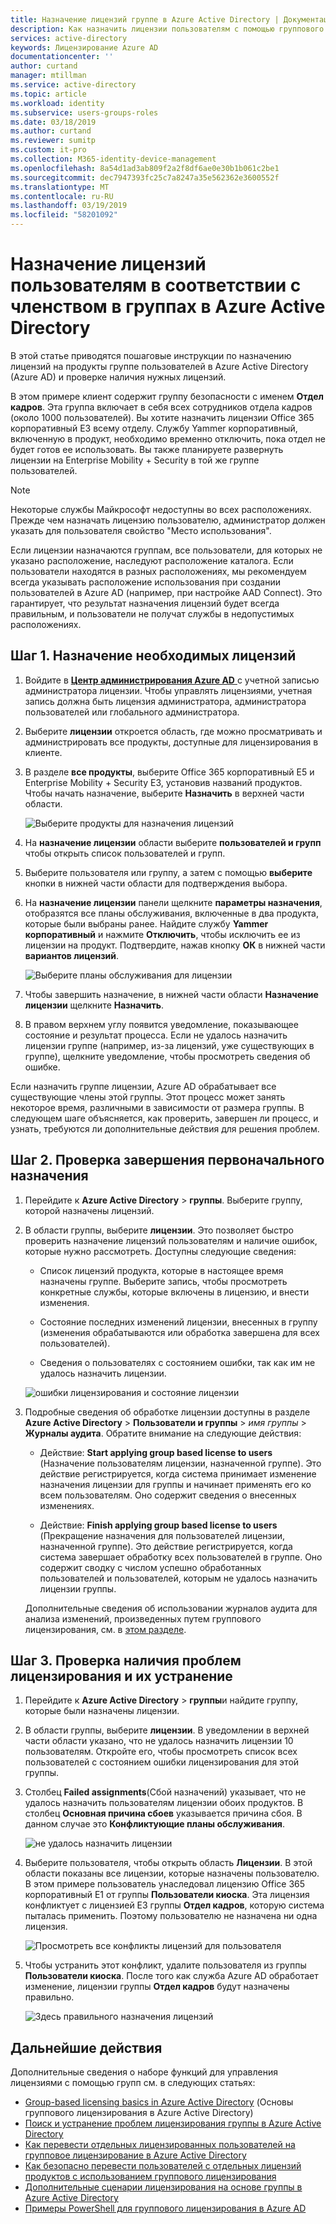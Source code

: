 ```yaml
---
title: Назначение лицензий группе в Azure Active Directory | Документация Майкрософт
description: Как назначить лицензии пользователям с помощью группового лицензирования Azure Active Directory
services: active-directory
keywords: Лицензирование Azure AD
documentationcenter: ''
author: curtand
manager: mtillman
ms.service: active-directory
ms.topic: article
ms.workload: identity
ms.subservice: users-groups-roles
ms.date: 03/18/2019
ms.author: curtand
ms.reviewer: sumitp
ms.custom: it-pro
ms.collection: M365-identity-device-management
ms.openlocfilehash: 8a54d1ad3ab809f2a2f8df6ae0e30b1b061c2be1
ms.sourcegitcommit: dec7947393fc25c7a8247a35e562362e3600552f
ms.translationtype: MT
ms.contentlocale: ru-RU
ms.lasthandoff: 03/19/2019
ms.locfileid: "58201092"
---
```

# <a name="assign-licenses-to-users-by-group-membership-in-azure-active-directory"></a>Назначение лицензий пользователям в соответствии с членством в группах в Azure Active Directory

В этой статье приводятся пошаговые инструкции по назначению лицензий на продукты группе пользователей в Azure Active Directory (Azure AD) и проверке наличия нужных лицензий.

В этом примере клиент содержит группу безопасности с именем **Отдел кадров**. Эта группа включает в себя всех сотрудников отдела кадров (около 1000 пользователей). Вы хотите назначить лицензии Office 365 корпоративный E3 всему отделу. Службу Yammer корпоративный, включенную в продукт, необходимо временно отключить, пока отдел не будет готов ее использовать. Вы также планируете развернуть лицензии на Enterprise Mobility + Security в той же группе пользователей.

> [!NOTE]
> Некоторые службы Майкрософт недоступны во всех расположениях. Прежде чем назначать лицензию пользователю, администратор должен указать для пользователя свойство "Место использования".
> 
> Если лицензии назначаются группам, все пользователи, для которых не указано расположение, наследуют расположение каталога. Если пользователи находятся в разных расположениях, мы рекомендуем всегда указывать расположение использования при создании пользователей в Azure AD (например, при настройке AAD Connect). Это гарантирует, что результат назначения лицензий будет всегда правильным, и пользователи не получат службы в недопустимых расположениях.

## <a name="step-1-assign-the-required-licenses"></a>Шаг 1. Назначение необходимых лицензий

1. Войдите в [ **Центр администрирования Azure AD** ](https://aad.portal.azure.com) с учетной записью администратора лицензии. Чтобы управлять лицензиями, учетная запись должна быть лицензия администратора, администратора пользователей или глобального администратора.

2. Выберите **лицензии** откроется область, где можно просматривать и администрировать все продукты, доступные для лицензирования в клиенте.

4. В разделе **все продукты**, выберите Office 365 корпоративный E5 и Enterprise Mobility + Security E3, установив названий продуктов. Чтобы начать назначение, выберите **Назначить** в верхней части области.

   ![Выберите продукты для назначения лицензий](./media/licensing-groups-assign/all-products-assign.png)
  
5. На **назначение лицензии** области выберите **пользователей и групп** чтобы открыть список пользователей и групп.

6. Выберите пользователя или группу, а затем с помощью **выберите** кнопки в нижней части области для подтверждения выбора.

7. На **назначение лицензии** панели щелкните **параметры назначения**, отобразятся все планы обслуживания, включенные в два продукта, которые были выбраны ранее. Найдите службу **Yammer корпоративный** и нажмите **Отключить**, чтобы исключить ее из лицензии на продукт. Подтвердите, нажав кнопку **ОК** в нижней части **вариантов лицензий**.

   ![Выберите планы обслуживания для лицензии](./media/licensing-groups-assign/assignment-options.png)
  
8. Чтобы завершить назначение, в нижней части области **Назначение лицензии** щелкните **Назначить**.

9. В правом верхнем углу появится уведомление, показывающее состояние и результат процесса. Если не удалось назначить лицензии группе (например, из-за лицензий, уже существующих в группе), щелкните уведомление, чтобы просмотреть сведения об ошибке.

Если назначить группе лицензии, Azure AD обрабатывает все существующие члены этой группы. Этот процесс может занять некоторое время, различными в зависимости от размера группы. В следующем шаге объясняется, как проверить, завершен ли процесс, и узнать, требуются ли дополнительные действия для решения проблем.

## <a name="step-2-verify-that-the-initial-assignment-has-finished"></a>Шаг 2. Проверка завершения первоначального назначения

1. Перейдите к **Azure Active Directory** > **группы**. Выберите группу, которой назначены лицензий.

2. В области группы, выберите **лицензии**. Это позволяет быстро проверить назначение лицензий пользователям и наличие ошибок, которые нужно рассмотреть. Доступны следующие сведения:

   - Список лицензий продукта, которые в настоящее время назначены группе. Выберите запись, чтобы просмотреть конкретные службы, которые включены в лицензию, и внести изменения.

   - Состояние последних изменений лицензии, внесенных в группу (изменения обрабатываются или обработка завершена для всех пользователей).

   - Сведения о пользователях с состоянием ошибки, так как им не удалось назначить лицензии.

   ![ошибки лицензирования и состояние лицензии](./media/licensing-groups-assign/assignment-errors.png)

3. Подробные сведения об обработке лицензии доступны в разделе **Azure Active Directory** > **Пользователи и группы** > *имя группы* > **Журналы аудита**. Обратите внимание на следующие действия:

   - Действие: **Start applying group based license to users** (Назначение пользователям лицензии, назначенной группе). Это действие регистрируется, когда система принимает изменение назначения лицензии для группы и начинает применять его ко всем пользователям. Оно содержит сведения о внесенных изменениях.

   - Действие: **Finish applying group based license to users** (Прекращение назначения для пользователей лицензии, назначенной группе). Это действие регистрируется, когда система завершает обработку всех пользователей в группе. Оно содержит сводку с числом успешно обработанных пользователей и пользователей, которым не удалось назначить лицензии группы.

   Дополнительные сведения об использовании журналов аудита для анализа изменений, произведенных путем группового лицензирования, см. в [этом разделе](licensing-group-advanced.md#use-audit-logs-to-monitor-group-based-licensing-activity).

## <a name="step-3-check-for-license-problems-and-resolve-them"></a>Шаг 3. Проверка наличия проблем лицензирования и их устранение

1. Перейдите к **Azure Active Directory** > **группы**и найдите группу, которые были назначены лицензии.
2. В области группы, выберите **лицензии**. В уведомлении в верхней части области указано, что не удалось назначить лицензии 10 пользователям. Откройте его, чтобы просмотреть список всех пользователей с состоянием ошибки лицензирования для этой группы.
3. Столбец **Failed assignments**(Сбой назначений) указывает, что не удалось назначить пользователям лицензии обоих продуктов. В столбец **Основная причина сбоев** указывается причина сбоя. В данном случае это **Конфликтующие планы обслуживания**.

   ![не удалось назначить лицензии](./media/licensing-groups-assign/failed-assignments.png)

4. Выберите пользователя, чтобы открыть область **Лицензии**. В этой области показаны все лицензии, которые назначены пользователю. В этом примере пользователь унаследовал лицензию Office 365 корпоративный E1 от группы **Пользователи киоска**. Эта лицензия конфликтует с лицензией E3 группы **Отдел кадров**, которую система пыталась применить. Поэтому пользователю не назначена ни одна лицензия.

   ![Просмотреть все конфликты лицензий для пользователя](./media/licensing-groups-assign/user-license-view.png)

5. Чтобы устранить этот конфликт, удалите пользователя из группы **Пользователи киоска**. После того как служба Azure AD обработает изменение, лицензии группы **Отдел кадров** будут назначены правильно.

   ![Здесь правильного назначения лицензий](./media/licensing-groups-assign/license-correctly-assigned.png)

## <a name="next-steps"></a>Дальнейшие действия

Дополнительные сведения о наборе функций для управления лицензиями с помощью групп см. в следующих статьях:

* [Group-based licensing basics in Azure Active Directory](../fundamentals/active-directory-licensing-whatis-azure-portal.md) (Основы группового лицензирования в Azure Active Directory)
* [Поиск и устранение проблем лицензирования группы в Azure Active Directory](licensing-groups-resolve-problems.md)
* [Как перевести отдельных лицензированных пользователей на групповое лицензирование в Azure Active Directory](licensing-groups-migrate-users.md)
* [Как безопасно перевести пользователей с отдельных лицензий продуктов с использованием группового лицензирования](licensing-groups-change-licenses.md)
* [Дополнительные сценарии лицензирования на основе группы в Azure Active Directory](../active-directory-licensing-group-advanced.md)
* [Примеры PowerShell для группового лицензирования в Azure AD](licensing-ps-examples.md)
